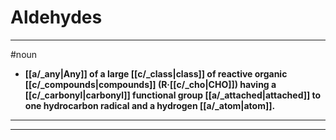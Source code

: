 # Aldehydes
---
#noun
- **[[a/_any|Any]] of a large [[c/_class|class]] of reactive organic [[c/_compounds|compounds]] (R·[[c/_cho|CHO]]) having a [[c/_carbonyl|carbonyl]] functional group [[a/_attached|attached]] to one hydrocarbon radical and a hydrogen [[a/_atom|atom]].**
---
---
